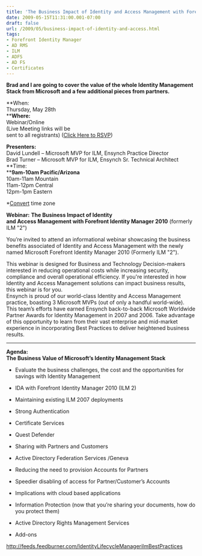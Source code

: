 ```yaml
---
title: 'The Business Impact of Identity and Access Management with Forefront Identity Manager 2010'
date: 2009-05-15T11:31:00.001-07:00
draft: false
url: /2009/05/business-impact-of-identity-and-access.html
tags: 
- Forefront Identity Manager
- AD RMS
- ILM
- ADFS
- AD FS
- Certificates
---
```


**Brad and I are going to cover the value of the whole Identity Management Stack from Microsoft and a few additional pieces from partners.**

**When:  
Thursday, May 28th  
****Where:**  
Webinar/Online  
(Live Meeting links will be  
sent to all registrants) ([Click Here to RSVP](http://www.ensynch.com/EventRegister.aspx?eventID=267))

**Presenters:**  
David Lundell – Microsoft MVP for ILM, Ensynch Practice Director  
Brad Turner – Microsoft MVP for ILM, Ensynch Sr. Technical Architect  
**Time:  
****9am-10am Pacific/Arizona**  
10am-11am Mountain  
11am-12pm Central  
12pm-1pm Eastern

\*[Convert](http://www.timeanddate.com/worldclock/converter.html) time zone

**Webinar:** **The Business Impact of Identity  
and Access Management with Forefront Identity Manager 2010** (formerly ILM "2")

You’re invited to attend an informational webinar showcasing the business benefits associated of Identity and Access Management with the newly named Microsoft Forefront Identity Manager 2010 (Formerly ILM "2").

This webinar is designed for Business and Technology Decision-makers interested in reducing operational costs while increasing security, compliance and overall operational efficiency. If you're interested in how Identity and Access Management solutions can impact business results, this webinar is for you.  
Ensynch is proud of our world-class Identity and Access Management practice, boasting 3 Microsoft MVPs (out of only a handful world-wide). This team’s efforts have earned Ensynch back-to-back Microsoft Worldwide Partner Awards for Identity Management in 2007 and 2006. Take advantage of this opportunity to learn from their vast enterprise and mid-market experience in incorporating Best Practices to deliver heightened business results.

* * *

**Agenda:  
The Business Value of Microsoft’s Identity Management Stack**

*   Evaluate the business challenges, the cost and the opportunities for savings with Identity Management
    

*   IDA with Forefront Identity Manager 2010 (ILM 2)
    
*   Maintaining existing ILM 2007 deployments
    

*   Strong Authentication
    

*   Certificate Services
    
*   Quest Defender
    

*   Sharing with Partners and Customers
    
*   Active Directory Federation Services /Geneva
    

*   Reducing the need to provision Accounts for Partners
    
*   Speedier disabling of access for Partner/Customer’s Accounts
    
*   Implications with cloud based applications
    

*   Information Protection (now that you’re sharing your documents, how do you protect them)
    
*   Active Directory Rights Management Services
    

*   Add-ons
    

http://feeds.feedburner.com/IdentityLifecycleManagerilmBestPractices